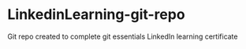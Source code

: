# LinkedinLearning-git-repo
Git repo created to complete git essentials LinkedIn learning certificate
